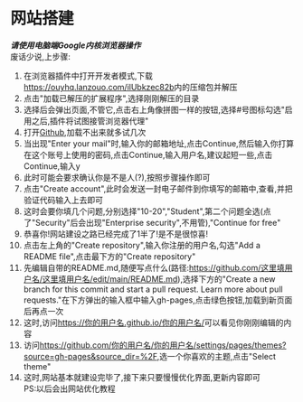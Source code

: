 # 网站搭建
___请使用电脑端Google内核浏览器操作___<br/>
废话少说,上步骤:<br/>
1. 在浏览器插件中打开开发者模式,下载<https://ouyhq.lanzouo.com/ilUbkzec82b>内的压缩包并解压<br/>
2. 点击"加载已解压的扩展程序",选择刚刚解压的目录<br/>
3. 选择后会弹出页面,不管它,点击右上角像拼图一样的按钮,选择#号图标勾选"启用之后,插件将试图接管浏览器代理"<br/>
4. 打开[Github](https://github.com/signup),加载不出来就多试几次<br/>
5. 当出现"Enter your mail"时,输入你的邮箱地址,点击Continue,然后输入你打算在这个账号上使用的密码,点击Continue,输入用户名,建议起短一些,点击Continue,输入y<br/>
6. 此时可能会要求确认你是不是人(?),按照步骤操作即可<br/>
7. 点击"Create account",此时会发送一封电子邮件到你填写的邮箱中,查看,并把验证代码输入上去即可<br/>
8. 这时会要你填几个问题,分别选择"10-20","Student",第二个问题全选(点了"Security"后会出现"Enterprise security",不用管),"Continue for free"<br/>
9. 恭喜你!网站建设之路已经完成了1半了!是不是很惊喜!<br/>
10. 点击左上角的"Create repository",输入你注册的用户名,勾选"Add a README file",点击最下方的"Create repository"<br/>
11. 先编辑自带的README.md,随便写点什么(路径:<https://github.com/这里填用户名/这里填用户名/edit/main/README.md>),选择下方的"Create a new branch for this commit and start a pull request. Learn more about pull requests."在下方弹出的输入框中输入gh-pages,点击绿色按钮,加载到新页面后再点一次<br/>
12. 这时,访问<https://你的用户名.github.io/你的用户名/>可以看见你刚刚编辑的内容<br/>
13. 访问<https://github.com/你的用户名/你的用户名/settings/pages/themes?source=gh-pages&source_dir=%2F>,选一个你喜欢的主题,点击"Select theme"<br/>
14. 这时,网站基本就建设完毕了,接下来只要慢慢优化界面,更新内容即可<br/>
PS:以后会出网站优化教程
